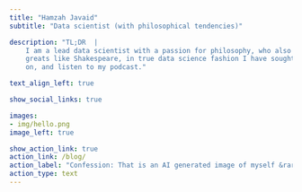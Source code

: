 ```yaml
---
title: "Hamzah Javaid"
subtitle: "Data scientist (with philosophical tendencies)"

description: "TL;DR  |
    I am a lead data scientist with a passion for philosophy, who also enjoys writing and creating podcasts. While my writing may not be on par with the
    greats like Shakespeare, in true data science fashion I have sought the assistance of ChatGPT to enhance this introduction. Please take a gander, read
    on, and listen to my podcast."

text_align_left: true

show_social_links: true

images: 
- img/hello.png
image_left: true

show_action_link: true
action_link: /blog/
action_label: "Confession: That is an AI generated image of myself &rarr;"
action_type: text
---
```

